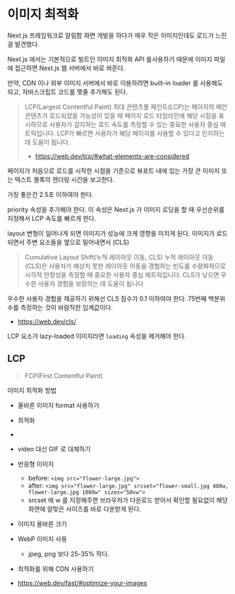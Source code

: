 # 이미지 최적화

Next.js 프레임워크로 알림함 화면 개발을 하다가
매우 작은 이미지인데도 로드가 느린걸 발견했다.

Next.js 에서는 기본적으로 빌트인 이미지 최적화 API 를사용하기 때문에
이미지 파일에 접근하면 Next.js 웹 서버에서 바로 쏴준다.

만약, CDN 이나 외부 이미지 서버에서 바로 이용하려면 built-in loader 를 사용해도 되고,
자바스크립트 코드를 몇줄 추가해도 된다.

> LCP(Largest Contentful Paint)
> 최대 콘텐츠풀 페인트(LCP)는 페이지의 메인 콘텐츠가 로드되었을 가능성이 있을 때 페이지 로드 타임라인에 해당 시점을 표시하므로 사용자가 감지하는 로드 속도를 측정할 수 있는 중요한 사용자 중심 메트릭입니다. LCP가 빠르면 사용자가 해당 페이지를 사용할 수 있다고 인지하는 데 도움이 됩니다.
> - https://web.dev/lcp/#what-elements-are-considered

 페이지가 처음으로 로드를 시작한 시점을 기준으로 
 뷰포트 내에 있는 가장 큰 이미지 또는 텍스트 블록의 렌더링 시간을 보고한다.
 
 가장 좋은건 2.5초 이하여야 한다.
 
 
 priority 속성을 추가해야 한다. 이 속성은 Next.js 가 이미지 로딩을 할 때 우선순위를 지정해서 LCP 속도를 빠르게 한다.
 
 layout 변형이 일어나게 되면 이미지가 성능에 크게 영향을 미치게 된다. 이미지가 로드되면서 주변 요소들을 옆으로 밀어내면서 (CLS)
 
 > Cumulative Layout Shift(누적 레이아웃 이동, CLS)
> 누적 레이아웃 이동(CLS)은 사용자가 예상치 못한 레이아웃 이동을 경험하는 빈도를 수량화하므로 시각적 안정성을 측정할 때 중요한 사용자 중심 메트릭입니다. CLS가 낮으면 우수한 사용자 경험을 보장하는 데 도움이 됩니다

우수한 사용자 경험을 제공하기 위해선 CLS 점수가 0.1 이하여야 한다. 75번째 백분위수를 측정하는 것이 바람직한 임계값이다. 
 
 - https://web.dev/cls/
  

LCP 요소가 lazy-loaded 이미지라면 `loading` 속성을 제거해야 한다. 
 
 ## LCP
 
 
 > FCP(First Contentful Paint)
 
 
 이미지 최적화 방법
 
 - 올바른 이미지 format 사용하기
 - 최적화 
 - 
 - video 대신 GIF 로 대체하기
 - 반응형 이미지 
    - before: `<img src="flower-large.jpg">`
    - after: `<img src="flower-large.jpg" srcset="flower-small.jpg 480w, flower-large.jpg 1080w" sizes="50vw">`
    - srcset 에 w 를 지정해주면 브라우저가 다운로드 받아서 확인할 필요없이 해당 화면에 알맞은 사이즈를 바로 다운받게 된다.
       
 - 이미지 올바른 크기
 - WebP 이미지 사용
    - jpeg, png 보다 25-35% 작다.
    
 - 최적화를 위해 CDN 사용하기
 
 - https://web.dev/fast/#optimize-your-images
 
